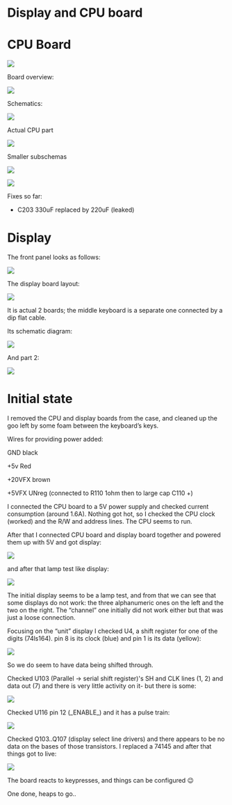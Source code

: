 # Display and CPU board

# CPU Board

![](cpuboard.jpg)

Board overview:

![](cpuoverview.png)

Schematics:

![](cpuschema-1.png)

Actual CPU part

![](cpuschema-2.png)

Smaller subschemas

![](image-20211201-204036.png)

![](image-20211201-204118.png)

Fixes so far:

- C203 330uF replaced by 220uF (leaked)

# Display

The front panel looks as follows:

![](front.jpg)

The display board layout:

![](dboard.png)

It is actual 2 boards; the middle keyboard is a separate one connected by a dip flat cable.

Its schematic diagram:

![](dschema1.png)

And part 2:

![](ds3.png)

# Initial state

I removed the CPU and display boards from the case, and cleaned up the goo left by some foam between the keyboard’s keys.

Wires for providing power added:

GND black

+5v Red

+20VFX brown

+5VFX UNreg (connected to R110 1ohm then to large cap C110 +)

I connected the CPU board to a 5V power supply and checked current consumption (around 1.6A). Nothing got hot, so I checked the CPU clock (worked) and the R/W and address lines. The CPU seems to run.

After that I connected CPU board and display board together and powered them up with 5V and got display:

![](image-20211128-204117.png)

and after that lamp test like display:

![](image-20211128-204319.png)

The initial display seems to be a lamp test, and from that we can see that some displays do not work: the three alphanumeric ones on the left and the two on the right. The “channel” one initially did not work either but that was just a loose connection.

Focusing on the “unit” display I checked U4, a shift register for one of the digits (74ls164). pin 8 is its clock (blue) and pin 1 is its data (yellow):

![](image-20211128-211522.png)

So we do seem to have data being shifted through.

Checked U103 (Parallel → serial shift register)'s SH and CLK lines (1, 2) and data out (7) and there is very little activity on it- but there is some:

![](image-20211203-212759.png)

Checked U116 pin 12 (\_ENABLE\_) and it has a pulse train:

![](image-20211203-214303.png)

Checked Q103..Q107 (display select line drivers) and there appears to be no data on the bases of those transistors. I replaced a 74145 and after that things got to live:

![](image-20220226-201000.png)

The board reacts to keypresses, and things can be configured :wink:

One done, heaps to go..
